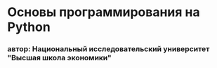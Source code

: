 # Основы программирования на Python
### автор: Национальный исследовательский университет "Высшая школа экономики"